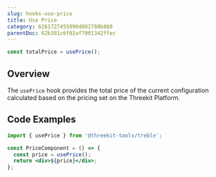```yaml
---
slug: hooks-use-price
title: Use Price
category: 6261727455090d002780b880
parentDoc: 62b381c6f82af7001342ffec
---
```


```jsx
const totalPrice = usePrice();
```

## Overview

The `usePrice` hook provides the total price of the current configuration calculated based on the pricing set on the Threekit Platform.

## Code Examples

```jsx
import { usePrice } from '@threekit-tools/treble';

const PriceComponent = () => {
  const price = usePrice();
  return <div>${price}</div>;
};
```

